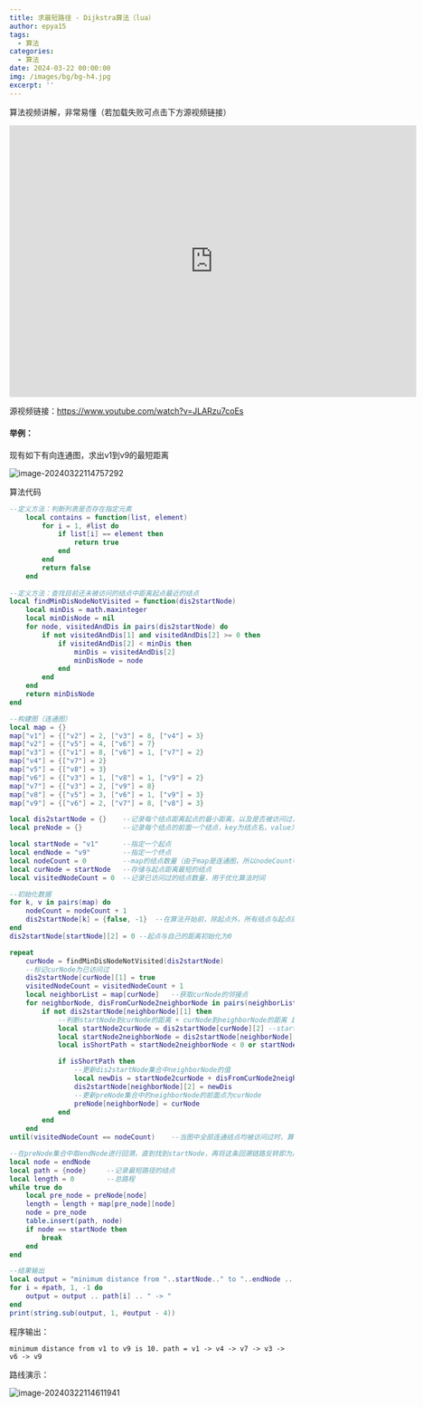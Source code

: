 ```yaml
---
title: 求最短路径 - Dijkstra算法（lua）
author: epya15
tags:
  - 算法
categories:
  - 算法
date: 2024-03-22 00:00:00
img: /images/bg/bg-h4.jpg
excerpt: ''
---
```




算法视频讲解，非常易懂（若加载失败可点击下方源视频链接）

<iframe width="720" height="480" src="https://www.youtube.com/embed/JLARzu7coEs?si=dKwiDKGK7MXyzi9A" title="YouTube video player" frameborder="0" allow="accelerometer; autoplay; clipboard-write; encrypted-media; gyroscope; picture-in-picture; web-share" referrerpolicy="strict-origin-when-cross-origin" allowfullscreen></iframe>



源视频链接：https://www.youtube.com/watch?v=JLARzu7coEs



#### 举例：

现有如下有向连通图，求出v1到v9的最短距离

![image-20240322114757292](https://raw.githubusercontent.com/oO0OoOo/cpblog-hexo/main/source/images/202403221147313.png)



算法代码

```lua
--定义方法：判断列表是否存在指定元素
	local contains = function(list, element)
		for i = 1, #list do
			if list[i] == element then
				return true
			end
		end
		return false
	end
	
--定义方法：查找目前还未被访问的结点中距离起点最近的结点
local findMinDisNodeNotVisited = function(dis2startNode)
    local minDis = math.maxinteger
    local minDisNode = nil
    for node, visitedAndDis in pairs(dis2startNode) do
        if not visitedAndDis[1] and visitedAndDis[2] >= 0 then
            if visitedAndDis[2] < minDis then
                minDis = visitedAndDis[2]
                minDisNode = node
            end
        end
    end
    return minDisNode
end

--构建图（连通图）
local map = {}
map["v1"] = {["v2"] = 2, ["v3"] = 8, ["v4"] = 3}
map["v2"] = {["v5"] = 4, ["v6"] = 7}
map["v3"] = {["v1"] = 8, ["v6"] = 1, ["v7"] = 2}
map["v4"] = {["v7"] = 2}
map["v5"] = {["v8"] = 3}
map["v6"] = {["v3"] = 1, ["v8"] = 1, ["v9"] = 2}
map["v7"] = {["v3"] = 2, ["v9"] = 8}
map["v8"] = {["v5"] = 3, ["v6"] = 1, ["v9"] = 3}
map["v9"] = {["v6"] = 2, ["v7"] = 8, ["v8"] = 3}

local dis2startNode = {}	--记录每个结点距离起点的最小距离，以及是否被访问过，key为结点名，value[1]为是否被访问过，value[2]为距离，距离 < 0代表无限大
local preNode = {}			--记录每个结点的前面一个结点，key为结点名，value为结点名

local startNode = "v1"		--指定一个起点
local endNode = "v9"		--指定一个终点
local nodeCount = 0			--map的结点数量（由于map是连通图，所以nodeCount等于map的长度）
local curNode = startNode	--存储与起点距离最短的结点
local visitedNodeCount = 0	--记录已访问过的结点数量，用于优化算法时间

--初始化数据
for k, v in pairs(map) do
    nodeCount = nodeCount + 1
    dis2startNode[k] = {false, -1}	--在算法开始前，除起点外，所有结点与起点的距离都初始化为无限大，且包含起点都标记为未访问
end
dis2startNode[startNode][2] = 0	--起点与自己的距离初始化为0

repeat
    curNode = findMinDisNodeNotVisited(dis2startNode)
    --标记curNode为已访问过
    dis2startNode[curNode][1] = true
    visitedNodeCount = visitedNodeCount + 1
    local neighborList = map[curNode]	--获取curNode的邻接点
    for neighborNode, disFromCurNode2neighborNode in pairs(neighborList) do
        if not dis2startNode[neighborNode][1] then
            --判断startNode到curNode的距离 + curNode到neighborNode的距离 是否小于 dis2startNode集合中记录的startNode到neighborNode的距离
            local startNode2curNode = dis2startNode[curNode][2]	--startNode到curNode的距离直接从dis2startNode集合取得
            local startNode2neighborNode = dis2startNode[neighborNode][2]	--获取dis2startNode中记录的从startNode到neighborNode的距离，<0代表无限大
            local isShortPath = startNode2neighborNode < 0 or startNode2curNode + disFromCurNode2neighborNode < startNode2neighborNode

            if isShortPath then
                --更新dis2startNode集合中neighborNode的值
                local newDis = startNode2curNode + disFromCurNode2neighborNode
                dis2startNode[neighborNode][2] = newDis
                --更新preNode集合中的neighborNode的前面点为curNode
                preNode[neighborNode] = curNode
            end
        end
    end
until(visitedNodeCount == nodeCount)	--当图中全部连通结点均被访问过时，算法结束

--在preNode集合中取endNode进行回溯，直到找到startNode，再将这条回溯链路反转即为从startNode到endNode的最短路径
local node = endNode
local path = {node}		--记录最短路径的结点
local length = 0		--总路程
while true do
    local pre_node = preNode[node]
    length = length + map[pre_node][node]
    node = pre_node
    table.insert(path, node)
    if node == startNode then
        break
    end
end

--结果输出
local output = "minimum distance from "..startNode.." to "..endNode .. " is "..length..". path = "
for i = #path, 1, -1 do
    output = output .. path[i] .. " -> "
end
print(string.sub(output, 1, #output - 4))
```



程序输出：

```
minimum distance from v1 to v9 is 10. path = v1 -> v4 -> v7 -> v3 -> v6 -> v9
```



路线演示：

![image-20240322114611941](https://raw.githubusercontent.com/oO0OoOo/cpblog-hexo/main/source/images/202403221146053.png)
